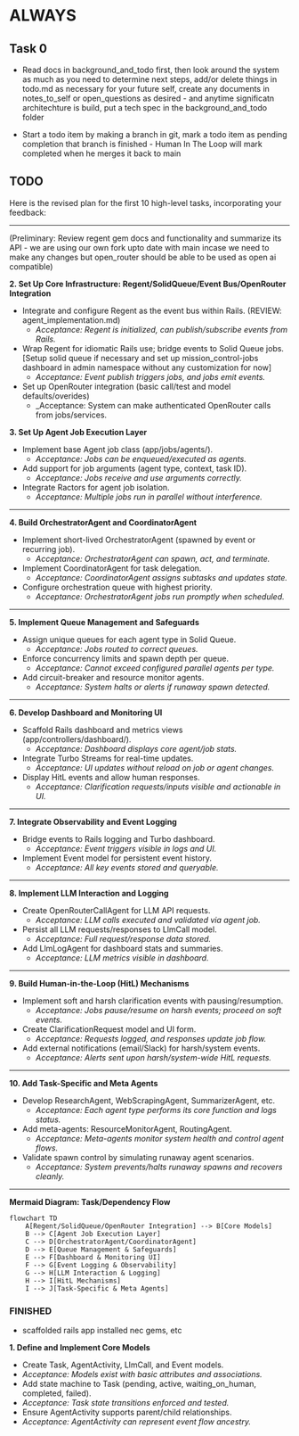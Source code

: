 # ALWAYS

## Task 0

- Read docs in background_and_todo first, then look around the system as much as you need to determine next steps, add/or delete things in todo.md as necessary for your future self, create any documents in notes_to_self or open_questions as desired - and anytime significatn architechture is build, put a tech spec in the background_and_todo folder

- Start a todo item by making a branch in git, mark a todo item as pending completion that branch is finished - Human In The Loop will mark completed when he merges it back to main

## TODO

Here is the revised plan for the first 10 high-level tasks, incorporating your feedback:

---

(Preliminary: Review regent gem docs and functionality and summarize its API - we are using our own fork upto date with main incase we need to make any changes but open_router should
be able to be used as open ai compatible)

**2. Set Up Core Infrastructure: Regent/SolidQueue/Event Bus/OpenRouter Integration**
  - Integrate and configure Regent as the event bus within Rails. (REVIEW: agent_implementation.md)
    - _Acceptance: Regent is initialized, can publish/subscribe events from Rails._
  - Wrap Regent for idiomatic Rails use; bridge events to Solid Queue jobs.[Setup solid queue if necessary and set up mission_control-jobs dashboard in admin namespace without any customization for now]
    - _Acceptance: Event publish triggers jobs, and jobs emit events._
  - Set up OpenRouter integration (basic call/test and model defaults/overides)
    - _Acceptance: System can make authenticated OpenRouter calls from jobs/services.


**3. Set Up Agent Job Execution Layer**
  - Implement base Agent job class (app/jobs/agents/).
    - _Acceptance: Jobs can be enqueued/executed as agents._
  - Add support for job arguments (agent type, context, task ID).
    - _Acceptance: Jobs receive and use arguments correctly._
  - Integrate Ractors for agent job isolation.
    - _Acceptance: Multiple jobs run in parallel without interference._

---

**4. Build OrchestratorAgent and CoordinatorAgent**
  - Implement short-lived OrchestratorAgent (spawned by event or recurring job).
    - _Acceptance: OrchestratorAgent can spawn, act, and terminate._
  - Implement CoordinatorAgent for task delegation.
    - _Acceptance: CoordinatorAgent assigns subtasks and updates state._
  - Configure orchestration queue with highest priority.
    - _Acceptance: OrchestratorAgent jobs run promptly when scheduled._

---

**5. Implement Queue Management and Safeguards**
  - Assign unique queues for each agent type in Solid Queue.
    - _Acceptance: Jobs routed to correct queues._
  - Enforce concurrency limits and spawn depth per queue.
    - _Acceptance: Cannot exceed configured parallel agents per type._
  - Add circuit-breaker and resource monitor agents.
    - _Acceptance: System halts or alerts if runaway spawn detected._

---

**6. Develop Dashboard and Monitoring UI**
  - Scaffold Rails dashboard and metrics views (app/controllers/dashboard/).
    - _Acceptance: Dashboard displays core agent/job stats._
  - Integrate Turbo Streams for real-time updates.
    - _Acceptance: UI updates without reload on job or agent changes._
  - Display HitL events and allow human responses.
    - _Acceptance: Clarification requests/inputs visible and actionable in UI._

---

**7. Integrate Observability and Event Logging**
  - Bridge events to Rails logging and Turbo dashboard.
    - _Acceptance: Event triggers visible in logs and UI._
  - Implement Event model for persistent event history.
    - _Acceptance: All key events stored and queryable._

---

**8. Implement LLM Interaction and Logging**
  - Create OpenRouterCallAgent for LLM API requests.
    - _Acceptance: LLM calls executed and validated via agent job._
  - Persist all LLM requests/responses to LlmCall model.
    - _Acceptance: Full request/response data stored._
  - Add LlmLogAgent for dashboard stats and summaries.
    - _Acceptance: LLM metrics visible in dashboard._

---

**9. Build Human-in-the-Loop (HitL) Mechanisms**
  - Implement soft and harsh clarification events with pausing/resumption.
    - _Acceptance: Jobs pause/resume on harsh events; proceed on soft events._
  - Create ClarificationRequest model and UI form.
    - _Acceptance: Requests logged, and responses update job flow._
  - Add external notifications (email/Slack) for harsh/system events.
    - _Acceptance: Alerts sent upon harsh/system-wide HitL requests._

---

**10. Add Task-Specific and Meta Agents**
  - Develop ResearchAgent, WebScrapingAgent, SummarizerAgent, etc.
    - _Acceptance: Each agent type performs its core function and logs status._
  - Add meta-agents: ResourceMonitorAgent, RoutingAgent.
    - _Acceptance: Meta-agents monitor system health and control agent flows._
  - Validate spawn control by simulating runaway agent scenarios.
    - _Acceptance: System prevents/halts runaway spawns and recovers cleanly._

---

**Mermaid Diagram: Task/Dependency Flow**

```mermaid
flowchart TD
    A[Regent/SolidQueue/OpenRouter Integration] --> B[Core Models]
    B --> C[Agent Job Execution Layer]
    C --> D[OrchestratorAgent/CoordinatorAgent]
    D --> E[Queue Management & Safeguards]
    E --> F[Dashboard & Monitoring UI]
    F --> G[Event Logging & Observability]
    G --> H[LLM Interaction & Logging]
    H --> I[HitL Mechanisms]
    I --> J[Task-Specific & Meta Agents]
```

### FINISHED

- scaffolded rails app installed nec gems, etc

**1. Define and Implement Core Models**
  - Create Task, AgentActivity, LlmCall, and Event models.
  - _Acceptance: Models exist with basic attributes and associations._
  - Add state machine to Task (pending, active, waiting_on_human, completed, failed).
  - _Acceptance: Task state transitions enforced and tested._
  - Ensure AgentActivity supports parent/child relationships.
  - _Acceptance: AgentActivity can represent event flow ancestry._
